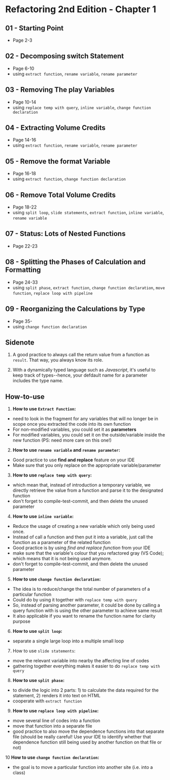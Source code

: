 # Refactoring 2nd Edition - Chapter 1

## 01 - Starting Point
- Page 2-3

## 02 - Decomposing switch Statement
- Page 6-10
- using `extract function`, `rename variable`, `rename parameter`

## 03 - Removing The play Variables
- Page 10-14
- using `replace temp with query`, `inline variable`, `change function declaration`

## 04 - Extracting Volume Credits
- Page 14-16
- using `extract function`, `rename variable`, `rename parameter`

## 05 - Remove the format Variable
- Page 16-18
- using `extract function`, `change function declaration`

## 06 - Remove Total Volume Credits
- Page 18-22
- using `split loop`, `slide statements`, `extract function`, `inline variable`, `rename variable`

## 07 - Status: Lots of Nested Functions
- Page 22-23

## 08 - Splitting the Phases of Calculation and Formatting
- Page 24-33
- using `split phase`, `extract function`, `change function declaration`, `move function`, `replace loop with pipeline`

## 09 - Reorganizing the Calculations by Type
- Page 35-
- using `change function declaration`

## Sidenote
1. A good practice to always call the return value from a function as `result`. That way, you always know its role.

2. With a dynamically typed language such as _Javascript_, it's useful to keep track of types--hence, your defdault name for a parameter includes the type name.

## How-to-use
1. **How to use `Extract Function`:**
- need to look in the fragment for any variables that will no longer be in scope once you extracted the code into its own function
- For non-modified variables, you could set it as **parameters**
- For modified variables, you could set it on the outside/variable inside the new function (PS: need more care on this one!)


2. **How to use `rename variable` and `rename parameter`:**
- Good practice to use **find and replace** feature on your IDE
- Make sure that you only replace on the appropriate variable/parameter


3. **How to use `replace temp with query`:**
- which mean that, instead of introduction a temporary variable, we directly retrieve the value from a function and parse it to the designated function
- don't forget to compile-test-commit, and then delete the unused parameter


4. **How to use `inline variable`:**
- Reduce the usage of creating a new variable which only being used once.
- Instead of call a function and then put it into a variable, just call the function as a parameter of the related function
- Good practice is by using *find and replace function* from your IDE
- make sure that the variable's colour that you refactored gray (VS Code); which means that it is not being used anymore.
- don't forget to compile-test-commit, and then delete the unused parameter


5. **How to use `change function declaration`:**
- The idea is to reduce/change the total number of parameters of a particular function
- Could do by using it together with `replace temp with query`
- So, instead of parsing another parameter, it could be done by calling a query function with is using the other parameter to achieve same result
- It also applicable if you want to rename the function name for clarity purpose


6. **How to use `split loop`:**
- separate a single large loop into a multiple small loop


7. How to use `slide statements`:
- move the relevant variable into nearby the affecting line of codes
- gathering together everything makes it easier to do `replace temp with query`


8. **How to use `split phase`:**
- to divide the logic into 2 parts: 1) to calculate the data required for the statement, 2) renders it into text on HTML
- cooperate with `extract function`


9. **How to use `replace loop with pipeline`:**
- move several line of codes into a function
- move that function into a separate file
- good practice to also move the dependence functions into that separate file (should be really careful! Use your IDE to identify whether that dependence function still being used by another function on that file or not)

10 **How to use `change function declaration`:**
- the goal is to move a particular function into another site (i.e. into a class)